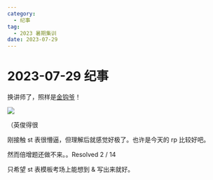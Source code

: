 ```yaml
---
category:
  - 纪事
tag:
  - 2023 暑期集训
date: 2023-07-29
---
```


# 2023-07-29 纪事

换讲师了，照样是[金钩爷](https://www.luogu.com.cn/user/30575)！

<!-- more -->

![](https://github.com/ZihanHu/blog/assets/133467869/2061aa3a-4f32-49fc-a731-10da0fb891f9)

（英俊得很

刚接触 st 表很懵逼，但理解后就感觉好极了。也许是今天的 rp 比较好吧。

然而倍增题还做不来。。Resolved 2 / 14

只希望 st 表模板考场上能想到 & 写出来就好。
